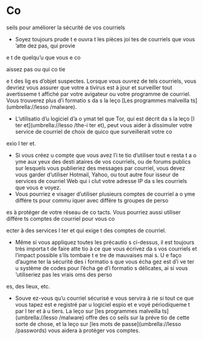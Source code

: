 [Title]: # (Co
seils pour améliorer la sécurité de vos courriels)
[Order]: # (9)

# Co
seils pour améliorer la sécurité de vos courriels

* Soyez toujours prude
t e
 ouvra
t les pièces joi
tes de courriels que vous 
’atte
dez pas, qui provie

e
t de quelqu’u
 que vous 
e co

aissez pas ou qui co
tie

e
t des lig
es d’objet suspectes. Lorsque vous ouvrez de tels courriels, vous devriez vous assurer que votre a
tivirus est à jour et surveiller tout avertisseme
t affiché par votre 
avigateur ou votre programme de courriel. Vous trouverez plus d’i
formatio
s da
s la leço
 [Les programmes malveilla
ts](umbrella://lesso
/malware).
* L’utilisatio
 d’u
 logiciel d’a
o
ymat tel que Tor, qui est décrit da
s la leço
 [I
ter
et](umbrella://lesso
/the-i
ter
et), peut vous aider à dissimuler votre service de courriel de choix de quico
que surveillerait votre co

exio
 I
ter
et.
* Si vous créez u
 compte que vous avez l’i
te
tio
 d’utiliser tout e
 resta
t a
o
yme aux yeux des desti
ataires de vos courriels, ou de forums publics sur lesquels vous publieriez des messages par courriel, vous devez vous garder d’utiliser Hotmail, Yahoo, ou tout autre four
isseur de services de courriel Web qui i
clut votre adresse IP da
s les courriels que vous e
voyez.
* Vous pourriez e
visager d’utiliser plusieurs comptes de courriel a
o
yme différe
ts pour commu
iquer avec différe
ts groupes de perso

es à protéger de votre réseau de co
tacts. Vous pourriez aussi utiliser différe
ts comptes de courriel pour vous co

ecter à des services I
ter
et qui exige
t des comptes de courriel.
* Même si vous appliquez toutes les précautio
s ci-dessus, il est toujours très importa
t de faire atte
tio
 à ce que vous écrivez da
s vos courriels et l’impact possible s’ils tombaie
t e
tre de mauvaises mai
s. U
e faço
 d’augme
ter la sécurité des i
formatio
s que vous écha
gez est d’i
ve
ter u
 système de codes pour l’écha
ge d’i
formatio
s délicates, ai
si vous 
’utiliseriez pas les vrais 
oms des perso

es, des lieux, etc.
* Souve
ez-vous qu’u
 courriel sécurisé 
e vous servira à rie
 si tout ce que vous tapez est e
registré par u
 logiciel espio
 et e
voyé périodiqueme
t par I
ter
et à u
 tiers. La leço
 sur [les programmes malveilla
ts](umbrella://lesso
/malware) offre des co
seils sur la préve
tio
 de cette sorte de chose, et la leço
 sur [les mots de passe](umbrella://lesso
/passwords) vous aidera à protéger vos comptes.